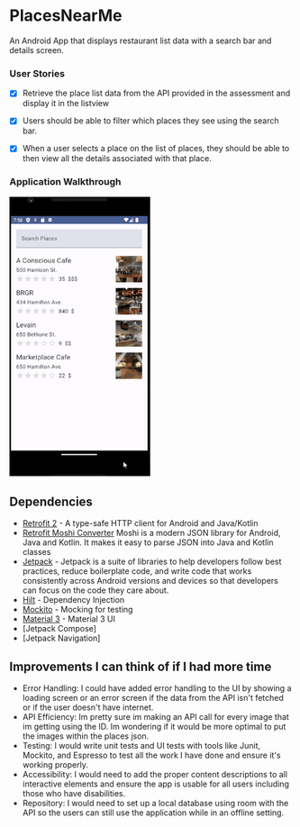 # PlacesNearMe
An Android App that displays restaurant list data with a search bar and details screen.

### User Stories

- [x] Retrieve the place list data from the API provided in the assessment and display it in the listview
- [x] Users should be able to filter which places they see using the search bar.
- [x] When a user selects a place on the list of places, they should be able to then view all the details associated with that place.
  

### Application Walkthrough

<img src="https://github.com/Kariizma/PlacesNearMe/blob/master/PlacesNearMe_walkthrough.gif" width=250><br>

## Dependencies
- [Retrofit 2](https://square.github.io/retrofit/) - A type-safe HTTP client for Android and Java/Kotlin
- [Retrofit Moshi Converter](https://github.com/square/moshi/) Moshi is a modern JSON library for Android, Java and Kotlin. It makes it easy to parse JSON into Java and Kotlin classes
- [Jetpack](https://developer.android.com/jetpack) - Jetpack is a suite of libraries to help developers follow best practices, reduce boilerplate code, and write code that works consistently across Android versions and devices so that developers can focus on the code they care about.
-  [Hilt](https://developer.android.com/jetpack/androidx/releases/hilt) - Dependency Injection
-  [Mockito](https://site.mockito.org/) - Mocking for testing
-  [Material 3](https://m3.material.io/) - Material 3 UI
-  [Jetpack Compose]
-  [Jetpack Navigation]

  ## Improvements I can think of if I had more time
  - Error Handling: I could have added error handling to the UI by showing a loading screen or an error screen if the data from the API isn't fetched or if the user doesn't have internet.
  - API Efficiency: Im pretty sure im making an API call for every image that im getting using the ID. Im wondering if it would be more optimal to put the images within the places json.
  - Testing: I would write unit tests and UI tests with tools like Junit, Mockito, and Espresso to test all the work I have done and ensure it's working properly.
  - Accessibility: I would need to add the proper content descriptions to all interactive elements and ensure the app is usable for all users including those who have disabilities.
  - Repository: I would need to set up a local database using room with the API so the users can still use the application while in an offline setting.
